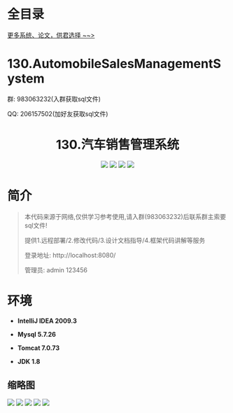 # 全目录

[更多系统、论文，供君选择 ~~>](https://www.bitwise.net.cn)

# 130.AutomobileSalesManagementSystem

<p>群: 983063232(入群获取sql文件)</p>
<p>QQ: 206157502(加好友获取sql文件)</p>

<p><h1 align="center">130.汽车销售管理系统</h1></p>


<p align="center">
	<img src="https://img.shields.io/badge/jdk-1.8-orange.svg"/>
    <img src="https://img.shields.io/badge/spring-5.x-lightgrey.svg"/>
    <img src="https://img.shields.io/badge/springmvc-3.x-blue.svg"/>
    <img src="https://img.shields.io/badge/mybatis-5.x-yellow.svg"/>
</p>

# 简介


> 本代码来源于网络,仅供学习参考使用,请入群(983063232)后联系群主索要sql文件!
>
> 提供1.远程部署/2.修改代码/3.设计文档指导/4.框架代码讲解等服务
> 
> 登录地址: http://localhost:8080/
> 
> 管理员: admin  123456




# 环境

- <b>IntelliJ IDEA 2009.3</b>

- <b>Mysql 5.7.26</b>

- <b>Tomcat 7.0.73</b>

- <b>JDK 1.8</b>




## 缩略图

![](https://bitwise.oss-cn-heyuan.aliyuncs.com/2024/9/10/821647b1-ea7f-41cc-aacf-d7144bc27fbe.png)
![](https://bitwise.oss-cn-heyuan.aliyuncs.com/2024/9/10/65a84fe0-e7ba-4f14-b601-54bfbddb692d.png)
![](https://bitwise.oss-cn-heyuan.aliyuncs.com/2024/9/10/c86f3fe6-da0e-44ce-a668-3011a53fd75b.png)
![](https://bitwise.oss-cn-heyuan.aliyuncs.com/2024/9/10/5b2fdf0e-9f3e-4135-93c8-00208cc8d473.png)
![](https://bitwise.oss-cn-heyuan.aliyuncs.com/2024/9/10/50ef494a-f200-49a3-9707-e6f423c84a8e.png)



